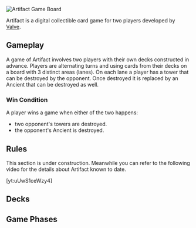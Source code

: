 <!--
STUB feel free to contribute.
-->

![Artifact Game Board](https://i.imgur.com/tsUnqso.jpg)

Artifact is a digital collectible card game for two players developed by [Valve](www.valvesoftware.com).

## Gameplay

A game of Artifact involves two players with their own decks constructed in advance. Players are alternating turns and using cards from their decks on a board with 3 distinct areas (lanes). On each lane a player has a tower that can be destroyed by the opponent. Once destroyed it is replaced by an Ancient that can be destroyed as well.

### Win Condition

A player wins a game when either of the two happens:

* two opponent's towers are destroyed.
* the opponent's Ancient is destroyed.

## Rules

This section is under construction. Meanwhile you can refer to the following video for the details about Artifact known to date.

[yt:uUwS1ceWzy4]

<!-- 

Game phases (hero deployment, turns on each lane, Gold and shopping phase, heroes and items)

-->

## Decks

## Game Phases
